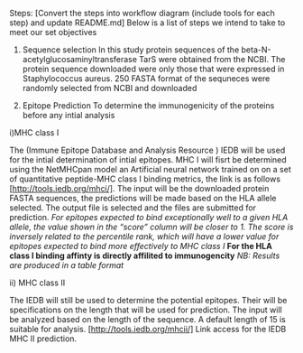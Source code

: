 Steps: [Convert the steps into workflow diagram (include tools for each step) and update README.md]
Below is a list of steps we intend to take to meet our set objectives

1. Sequence selection 
In this study protein sequences of the beta-N-acetylglucosaminyltransferase TarS were obtained from the NCBI. The protein sequence downloaded were only those that were expressed in Staphylococcus aureus. 250 FASTA format of the sequneces were randomly selected from NCBI and downloaded

2. Epitope Prediction 
To determine the immunogenicity of the proteins before any intial analysis

i)MHC class I

The (Immune Epitope Database and Analysis Resource ) IEDB will be used for the intial determination of intial epitopes. MHC I will fisrt be determined using the NetMHCpan model an Artificial neural network trained on on a set of quantitative peptide-MHC class I binding metrics, the link is as follows [http://tools.iedb.org/mhci/]. The input will be the downloaded protein FASTA sequences, the predictions will be made based on the HLA allele selected. The output file is selected and the files are submitted for prediction.
_For epitopes expected to bind exceptionally well to a given HLA allele, the value shown in the “score” column will be closer to 1. The score is inversely related to the percentile rank, which will have a lower value for epitopes expected to bind more effectively to MHC class I_
**For the HLA class I binding affinty is directly affilited to immunogencity**
_NB: Results are produced in a table format_

ii) MHC class II

The IEDB will still be used to determine the potential epitopes. Their will be specifications on the length that will be used for prediction. The input will be analyzed based on the length of the sequence. A default length of 15 is suitable for analysis. [http://tools.iedb.org/mhcii/] Link access for the IEDB MHC II prediction.
